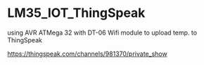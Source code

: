 # LM35_IOT_ThingSpeak
using AVR ATMega 32 with DT-06 Wifi module to upload temp. to ThingSpeak

https://thingspeak.com/channels/981370/private_show
